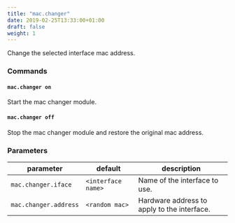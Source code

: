 ```yaml
---
title: "mac.changer"
date: 2019-02-25T13:33:00+01:00
draft: false
weight: 1
---
```


Change the selected interface mac address.

### Commands

#### `mac.changer on`

Start the mac changer module.

#### `mac.changer off`

Stop the mac changer module and restore the original mac address.

### Parameters

| parameter | default | description |
|-----------|---------|-------------|
| `mac.changer.iface` | `<interface name>` | Name of the interface to use. | 
| `mac.changer.address` |  `<random mac>` | Hardware address to apply to the interface. |
